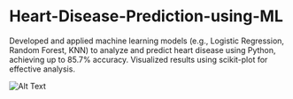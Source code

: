 # Heart-Disease-Prediction-using-ML
  Developed and applied machine learning models (e.g., Logistic Regression, Random Forest, KNN) to analyze and predict heart disease using Python, achieving up to 85.7% accuracy.  Visualized results using scikit-plot for effective analysis.

![Alt Text](https://www.healthcareitnews.com/sites/hitnai/files/iStock_16696389%3Ajohan63_1.jpg)
